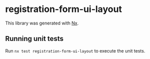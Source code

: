 # registration-form-ui-layout

This library was generated with [Nx](https://nx.dev).

## Running unit tests

Run `nx test registration-form-ui-layout` to execute the unit tests.
